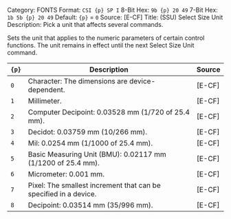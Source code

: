 Category: FONTS
Format: `CSI {p} SP I`
8-Bit Hex: `9b {p} 20 49`
7-Bit Hex: `1b 5b {p} 20 49`
Default: `{p}` = `0`
Source: [E-CF]
Title: (SSU) Select Size Unit
Description: Pick a unit that affects several commands.

Sets the unit that applies to the numeric parameters of certain control functions. The unit remains in effect until the next Select Size Unit command.

| `{p}` | Description                                                      | Source |
|-------|------------------------------------------------------------------|--------|
| `0`   | Character: The dimensions are device-dependent.                  | [E-CF] |
| `1`   | Millimeter.                                                      | [E-CF] |
| `2`   | Computer Decipoint: 0.03528 mm (1/720 of 25.4 mm).               | [E-CF] |
| `3`   | Decidot: 0.03759 mm (10/266 mm).                                 | [E-CF] |
| `4`   | Mil: 0.0254 mm (1/1000 of 25.4 mm).                              | [E-CF] |
| `5`   | Basic Measuring Unit (BMU): 0.02117 mm (1/1200 of 25.4 mm).      | [E-CF] |
| `6`   | Micrometer: 0.001 mm.                                            | [E-CF] |
| `7`   | Pixel: The smallest increment that can be specified in a device. | [E-CF] |
| `8`   | Decipoint: 0.03514 mm (35/996 mm).                               | [E-CF] |
